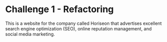 # Challenge 1 - Refactoring
This is a website for the company called Horiseon that advertises excellent search engine optimization (SEO), online reputation management, and social media marketing.
